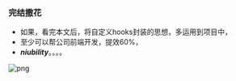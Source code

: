 ### 完结撒花

- 如果，看完本文后，将自定义hooks封装的思想，多运用到项目中，
- 至少可以帮公司前端开发，提效60%，
- ***niubility***。。。。


![png](https://gimg2.baidu.com/image_search/src=http%3A%2F%2Fimg.mp.itc.cn%2Fupload%2F20170310%2F7ff6e5d146de4c53932f79d86f17ca4c_th.jpeg&refer=http%3A%2F%2Fimg.mp.itc.cn&app=2002&size=f9999,10000&q=a80&n=0&g=0n&fmt=jpeg?sec=1630410422&t=921774c4a95c063faec68287ba304833)
